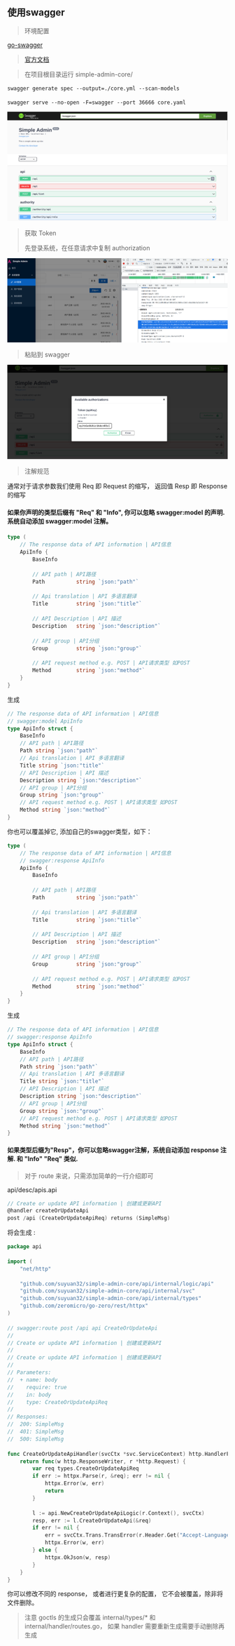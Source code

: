 ## 使用swagger

> 环境配置

[go-swagger](https://zhuanlan.zhihu.com/p/556171256?)

> [官方文档](https://goswagger.io/use/spec/meta.html)

> 在项目根目录运行 simple-admin-core/

```shell
swagger generate spec --output=./core.yml --scan-models

swagger serve --no-open -F=swagger --port 36666 core.yaml
```

![pic](../../assets/swagger.png)

> 获取 Token 
> 
> 先登录系统，在任意请求中复制 authorization

![pic](../../assets/get_token.png)

> 粘贴到 swagger

![pic](../../assets/swagger_authority.png)


> 注解规范

通常对于请求参数我们使用 Req 即 Request 的缩写， 返回值 Resp 即 Response 的缩写


#### 如果你声明的类型后缀有 "Req" 和 "Info", 你可以忽略 swagger:model 的声明. 系统自动添加 swagger:model 注解。

```go
type (
    // The response data of API information | API信息
    ApiInfo {
        BaseInfo

        // API path | API路径
        Path          string `json:"path"`

        // Api translation | API 多语言翻译
        Title         string `json:"title"`

        // API Description | API 描述
        Description   string `json:"description"`

        // API group | API分组
        Group         string `json:"group"`

        // API request method e.g. POST | API请求类型 如POST
        Method        string `json:"method"`
    }
}
```

生成

```go
// The response data of API information | API信息
// swagger:model ApiInfo
type ApiInfo struct {
	BaseInfo
	// API path | API路径
	Path string `json:"path"`
	// Api translation | API 多语言翻译
	Title string `json:"title"`
	// API Description | API 描述
	Description string `json:"description"`
	// API group | API分组
	Group string `json:"group"`
	// API request method e.g. POST | API请求类型 如POST
	Method string `json:"method"`
}

```
你也可以覆盖掉它, 添加自己的swagger类型，如下：
```go
type (
    // The response data of API information | API信息
    // swagger:response ApiInfo
    ApiInfo {
        BaseInfo

        // API path | API路径
        Path          string `json:"path"`

        // Api translation | API 多语言翻译
        Title         string `json:"title"`

        // API Description | API 描述
        Description   string `json:"description"`

        // API group | API分组
        Group         string `json:"group"`

        // API request method e.g. POST | API请求类型 如POST
        Method        string `json:"method"`
    }
}

```
生成
```go
// The response data of API information | API信息
// swagger:response ApiInfo
type ApiInfo struct {
	BaseInfo
	// API path | API路径
	Path string `json:"path"`
	// Api translation | API 多语言翻译
	Title string `json:"title"`
	// API Description | API 描述
	Description string `json:"description"`
	// API group | API分组
	Group string `json:"group"`
	// API request method e.g. POST | API请求类型 如POST
	Method string `json:"method"`
}
```

#### 如果类型后缀为"Resp"，你可以忽略swagger注解，系统自动添加 response 注解. 和 "Info" "Req" 类似.

> 对于 route 来说，只需添加简单的一行介绍即可

api/desc/apis.api
```go
// Create or update API information | 创建或更新API
@handler createOrUpdateApi
post /api (CreateOrUpdateApiReq) returns (SimpleMsg)
```

将会生成 :

```go
package api

import (
	"net/http"

	"github.com/suyuan32/simple-admin-core/api/internal/logic/api"
	"github.com/suyuan32/simple-admin-core/api/internal/svc"
	"github.com/suyuan32/simple-admin-core/api/internal/types"
	"github.com/zeromicro/go-zero/rest/httpx"
)

// swagger:route post /api api CreateOrUpdateApi
//
// Create or update API information | 创建或更新API
//
// Create or update API information | 创建或更新API
//
// Parameters:
//  + name: body
//    require: true
//    in: body
//    type: CreateOrUpdateApiReq
//
// Responses:
//  200: SimpleMsg
//  401: SimpleMsg
//  500: SimpleMsg

func CreateOrUpdateApiHandler(svcCtx *svc.ServiceContext) http.HandlerFunc {
	return func(w http.ResponseWriter, r *http.Request) {
		var req types.CreateOrUpdateApiReq
		if err := httpx.Parse(r, &req); err != nil {
			httpx.Error(w, err)
			return
		}

		l := api.NewCreateOrUpdateApiLogic(r.Context(), svcCtx)
		resp, err := l.CreateOrUpdateApi(&req)
		if err != nil {
			err = svcCtx.Trans.TransError(r.Header.Get("Accept-Language"), err)
			httpx.Error(w, err)
		} else {
			httpx.OkJson(w, resp)
		}
	}
}

```

你可以修改不同的 response， 或者进行更复杂的配置， 它不会被覆盖，除非将文件删除。

> 注意 goctls 的生成只会覆盖 internal/types/* 和 internal/handler/routes.go， 如果 handler 需要重新生成需要手动删除再生成
